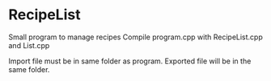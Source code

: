 # RecipeList
Small program to manage recipes
Compile program.cpp with RecipeList.cpp and List.cpp

Import file must be in same folder as program.
Exported file will be in the same folder.
